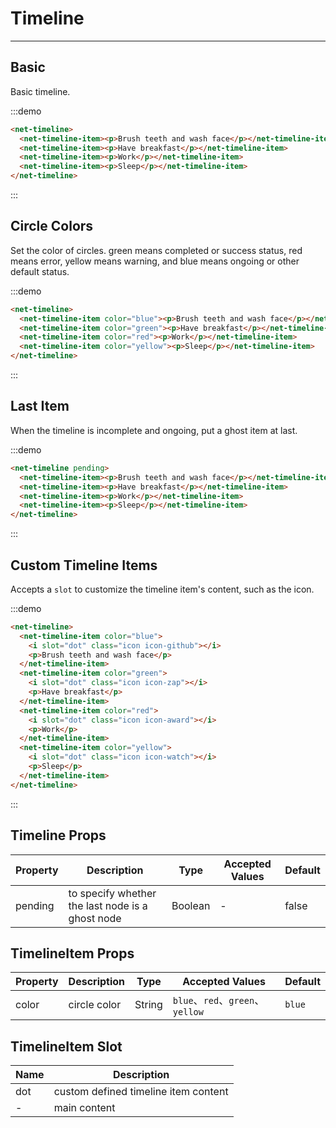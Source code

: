 
# Timeline

---

## Basic

Basic timeline.

:::demo
```html
<net-timeline>
  <net-timeline-item><p>Brush teeth and wash face</p></net-timeline-item>
  <net-timeline-item><p>Have breakfast</p></net-timeline-item>
  <net-timeline-item><p>Work</p></net-timeline-item>
  <net-timeline-item><p>Sleep</p></net-timeline-item>
</net-timeline>
```
:::

## Circle Colors

Set the color of circles. green means completed or success status, red means error, yellow means warning, and blue means ongoing or other default status.

:::demo
```html
<net-timeline>
  <net-timeline-item color="blue"><p>Brush teeth and wash face</p></net-timeline-item>
  <net-timeline-item color="green"><p>Have breakfast</p></net-timeline-item>
  <net-timeline-item color="red"><p>Work</p></net-timeline-item>
  <net-timeline-item color="yellow"><p>Sleep</p></net-timeline-item>
</net-timeline>
```
:::

## Last Item

When the timeline is incomplete and ongoing, put a ghost item at last.

:::demo
```html
<net-timeline pending>
  <net-timeline-item><p>Brush teeth and wash face</p></net-timeline-item>
  <net-timeline-item><p>Have breakfast</p></net-timeline-item>
  <net-timeline-item><p>Work</p></net-timeline-item>
  <net-timeline-item><p>Sleep</p></net-timeline-item>
</net-timeline>
```
:::

## Custom Timeline Items

Accepts a `slot` to customize the timeline item's content, such as the icon.

:::demo
```html
<net-timeline>
  <net-timeline-item color="blue">
    <i slot="dot" class="icon icon-github"></i>
    <p>Brush teeth and wash face</p>
  </net-timeline-item>
  <net-timeline-item color="green">
    <i slot="dot" class="icon icon-zap"></i>
    <p>Have breakfast</p>
  </net-timeline-item>
  <net-timeline-item color="red">
    <i slot="dot" class="icon icon-award"></i>
    <p>Work</p>
  </net-timeline-item>
  <net-timeline-item color="yellow">
    <i slot="dot" class="icon icon-watch"></i>
    <p>Sleep</p>
  </net-timeline-item>
</net-timeline>
```
:::

## Timeline Props

| Property    | Description         | Type      | Accepted Values | Default  |
|-------- |------------ |---------- |-----------------  |-------- |
| pending | to specify whether the last node is a ghost node | Boolean | - | false |

## TimelineItem Props

| Property    | Description         | Type      | Accepted Values | Default  |
|-------- |------------ |---------- |-----------------  |-------- |
| color | circle color | String | `blue`、`red`、`green`、`yellow` | `blue` |

## TimelineItem Slot

| Name      | Description |
|----------|-------- |
| dot | custom defined timeline item content |
| - | main content |
